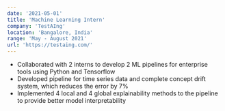 ```yaml
---
date: '2021-05-01'
title: 'Machine Learning Intern'
company: 'TestAIng'
location: 'Bangalore, India'
range: 'May - August 2021'
url: 'https://testaing.com/'
---
```


- Collaborated with 2 interns to develop 2 ML pipelines for enterprise tools using Python and Tensorflow
- Developed pipeline for time series data and complete concept drift system, which reduces the error by 7%
- Implemented 4 local and 4 global explainability methods to the pipeline to provide better model interpretability
